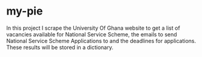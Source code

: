 # my-pie
In this project I scrape the University Of Ghana website to get a list of vacancies available for National Service Scheme, the emails to send National Service Scheme Applications to and the deadlines for applications. These results will be stored in a dictionary.
